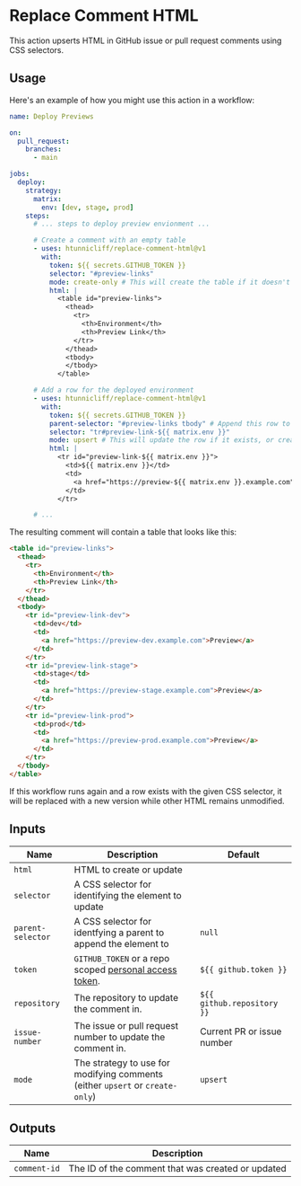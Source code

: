 # Replace Comment HTML

This action upserts HTML in GitHub issue or pull request comments using CSS selectors.

## Usage

Here's an example of how you might use this action in a workflow:

```yaml
name: Deploy Previews

on:
  pull_request:
    branches:
      - main

jobs:
  deploy:
    strategy:
      matrix:
        env: [dev, stage, prod]
    steps:
      # ... steps to deploy preview envionment ...

      # Create a comment with an empty table
      - uses: htunnicliff/replace-comment-html@v1
        with:
          token: ${{ secrets.GITHUB_TOKEN }}
          selector: "#preview-links"
          mode: create-only # This will create the table if it doesn't exist
          html: |
            <table id="preview-links">
              <thead>
                <tr>
                  <th>Environment</th>
                  <th>Preview Link</th>
                </tr>
              </thead>
              <tbody>
              </tbody>
            </table>

      # Add a row for the deployed environment
      - uses: htunnicliff/replace-comment-html@v1
        with:
          token: ${{ secrets.GITHUB_TOKEN }}
          parent-selector: "#preview-links tbody" # Append this row to the <tbody>
          selector: "tr#preview-link-${{ matrix.env }}"
          mode: upsert # This will update the row if it exists, or create it if it doesn't
          html: |
            <tr id="preview-link-${{ matrix.env }}">
              <td>${{ matrix.env }}</td>
              <td>
                <a href="https://preview-${{ matrix.env }}.example.com">Preview</a>
              </td>
            </tr>

      # ...
```

The resulting comment will contain a table that looks like this:

```html
<table id="preview-links">
  <thead>
    <tr>
      <th>Environment</th>
      <th>Preview Link</th>
    </tr>
  </thead>
  <tbody>
    <tr id="preview-link-dev">
      <td>dev</td>
      <td>
        <a href="https://preview-dev.example.com">Preview</a>
      </td>
    </tr>
    <tr id="preview-link-stage">
      <td>stage</td>
      <td>
        <a href="https://preview-stage.example.com">Preview</a>
      </td>
    </tr>
    <tr id="preview-link-prod">
      <td>prod</td>
      <td>
        <a href="https://preview-prod.example.com">Preview</a>
      </td>
    </tr>
  </tbody>
</table>
```

If this workflow runs again and a row exists with the given CSS selector, it will be replaced with a new version while other HTML remains unmodified.

## Inputs

| Name              | Description                                                                   | Default                    |
| ----------------- | ----------------------------------------------------------------------------- | -------------------------- |
| `html`            | HTML to create or update                                                      |                            |
| `selector`        | A CSS selector for identifying the element to update                          |                            |
| `parent-selector` | A CSS selector for identfying a parent to append the element to               | `null`                     |
| `token`           | `GITHUB_TOKEN` or a repo scoped [personal access token][PAT].                 | `${{ github.token }}`      |
| `repository`      | The repository to update the comment in.                                      | `${{ github.repository }}` |
| `issue-number`    | The issue or pull request number to update the comment in.                    | Current PR or issue number |
| `mode`            | The strategy to use for modifying comments (either `upsert` or `create-only`) | `upsert`                   |

## Outputs

| Name         | Description                                       |
| ------------ | ------------------------------------------------- |
| `comment-id` | The ID of the comment that was created or updated |

[PAT]: https://docs.github.com/en/github/authenticating-to-github/creating-a-personal-access-token

